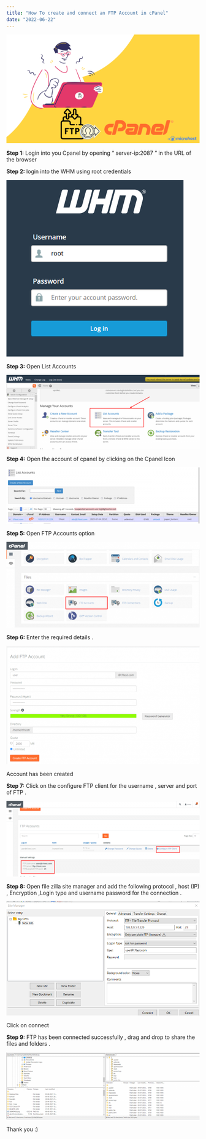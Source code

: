```yaml
---
title: "How To create and connect an FTP Account in cPanel"
date: "2022-06-22"
---
```


![](images/How-To-create-and-connect-an-FTP-Account-in-cPanel-1024x576.png)

**Step 1:** Login into you Cpanel by opening “ server-ip:2087 ” in the URL of the browser

**Step 2:** login into the WHM using root credentials

![](images/pasted-image-0-23.png)

**Step 3:** Open List Accounts

![](images/pasted-image-0-1-4-1024x392.png)

**Step 4:** Open the account of cpanel by clicking on the Cpanel Icon

![](images/pasted-image-0-2-3-1024x297.png)

**Step 5:** Open FTP Accounts option

![](images/pasted-image-0-3-3-1024x453.png)

**Step 6:** Enter the required details .

![](images/pasted-image-0-4-4-1024x625.png)

Account has been created

**Step 7:** Click on the configure FTP client for the username , server and port of FTP .

![](images/pasted-image-0-5-4-1024x401.png)

**Step 8:** Open file zilla site manager and add the following protocol , host (IP) , Encryption ,Login type and username password for the connection .

![](images/image-16.png)

Click on connect

**Step 9:** FTP has been connected successfully , drag and drop to share the files and folders .

![](images/pasted-image-0-6-2-1024x354.png)

Thank you :)
